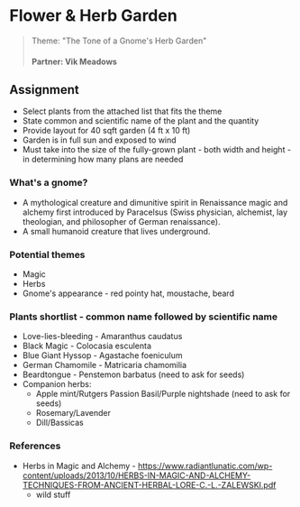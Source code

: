 # Flower & Herb Garden
> Theme: "The Tone of a Gnome's Herb Garden"
> #### Partner: Vik Meadows

## Assignment
* Select plants from the attached list that fits the theme
* State common and scientific name of the plant and the quantity
* Provide layout for 40 sqft garden (4 ft x 10 ft)
* Garden is in full sun and exposed to wind
* Must take into the size of the fully-grown plant - both width and height - in determining how many plans are needed

### What's a gnome?
* A mythological creature and dimunitive spirit in Renaissance magic and alchemy first introduced by Paracelsus (Swiss physician, alchemist, lay theologian, and philosopher of German renaissance).
* A small humanoid creature that lives underground.

### Potential themes
* Magic
* Herbs
* Gnome's appearance - red pointy hat, moustache, beard

### Plants shortlist - common name followed by scientific name
* Love-lies-bleeding - Amaranthus caudatus
* Black Magic - Colocasia esculenta
* Blue Giant Hyssop - Agastache foeniculum
* German Chamomile - Matricaria chamomilia
* Beardtongue - Penstemon barbatus (need to ask for seeds)
* Companion herbs:
   * Apple mint/Rutgers Passion Basil/Purple nightshade (need to ask for seeds)
   * Rosemary/Lavender
   * Dill/Bassicas

### References
* Herbs in Magic and Alchemy - https://www.radiantlunatic.com/wp-content/uploads/2013/10/HERBS-IN-MAGIC-AND-ALCHEMY-TECHNIQUES-FROM-ANCIENT-HERBAL-LORE-C.-L.-ZALEWSKI.pdf
  * wild stuff

